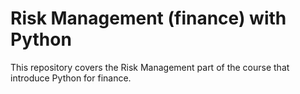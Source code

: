 # Risk Management (finance) with Python

This repository covers the Risk Management part of the course that introduce Python for finance. 
